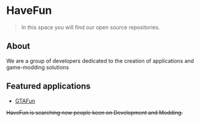 # HaveFun

> In this space you will find our open source repositories.

## About

We are a group of developers dedicated to the creation of applications and game-modding solutions

## Featured applications

- [GTAFun](/)

~~HaveFun is searching new people keen on Development and Modding.~~
